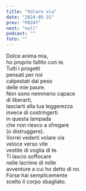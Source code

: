```yaml
---
title: "Volare via"
date: "2024-05-31"
prev: "P0247"
next: "null"
podcast: ""
foto: ""
---
```


Dolce anima mia,  
ho proprio fallito con te.  
Tutti i progetti  
pensati per noi  
calpestati dal peso  
delle mie paure.  
Non sono nemmeno capace  
di liberarti,  
lasciarti alla tua leggerezza  
invece di costringerti  
in questa lampada  
che non riesco a sfregare  
(o distruggere).  
Vorrei vederti volare via  
veloce verso vite  
vestite di voglia di te.  
Ti lascio soffocare  
nelle lacrime di mille   
avventure a cui ho detto di no.  
Forse hai semplicemente  
scelto il corpo sbagliato.